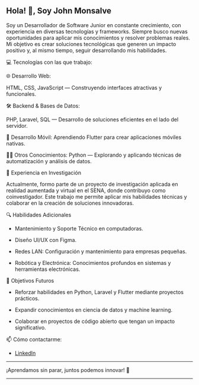 Hola! 👋, Soy John Monsalve
--------------------------------------------
Soy un Desarrollador de Software Junior en constante crecimiento, con experiencia en diversas tecnologías y frameworks. Siempre busco nuevas oportunidades para aplicar mis conocimientos y resolver problemas reales. Mi objetivo es crear soluciones tecnológicas que generen un impacto positivo y, al mismo tiempo, seguir desarrollando mis habilidades.

💻 Tecnologías con las que trabajo:

🌐 Desarrollo Web:

HTML, CSS, JavaScript — Construyendo interfaces atractivas y funcionales.


🛠️ Backend & Bases de Datos:

PHP, Laravel, SQL — Desarrollo de soluciones eficientes en el lado del servidor.

📱 Desarrollo Móvil:
Aprendiendo Flutter para crear aplicaciones móviles nativas.

🧑‍💻 Otros Conocimientos:
Python — Explorando y aplicando técnicas de automatización y análisis de datos.

🤖 Experiencia en Investigación

Actualmente, formo parte de un proyecto de investigación aplicada en realidad aumentada y virtual en el SENA, donde contribuyo como coinvestigador. Este trabajo me permite aplicar mis habilidades técnicas y colaborar en la creación de soluciones innovadoras.

🔍 Habilidades Adicionales

- Mantenimiento y Soporte Técnico en computadoras.

- Diseño UI/UX con Figma.

- Redes LAN: Configuración y mantenimiento para empresas pequeñas.

- Robótica y Electrónica: Conocimientos profundos en sistemas y herramientas electrónicas.

🎯 Objetivos Futuros

- Reforzar habilidades en Python, Laravel y Flutter mediante proyectos prácticos.

- Expandir conocimientos en ciencia de datos y machine learning.

- Colaborar en proyectos de código abierto que tengan un impacto significativo.

📫 Cómo contactarme:

- [LinkedIn](https://www.linkedin.com/in/john-monsalve-785132214/)
------------------------------------------------

¡Aprendamos sin parar, juntos podemos innovar! 🚀

---------------------------------------------------




